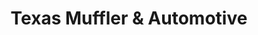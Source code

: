 ---
title: "Texas Muffler & Automotive"
url: /lufkin/texas-muffler-and-automotive/
shop: car parts
---